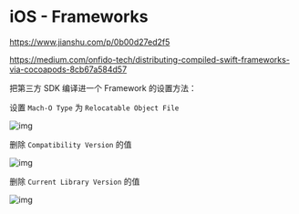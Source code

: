 # iOS - Frameworks

<https://www.jianshu.com/p/0b00d27ed2f5>

<https://medium.com/onfido-tech/distributing-compiled-swift-frameworks-via-cocoapods-8cb67a584d57>

把第三方 SDK 编译进一个 Framework 的设置方法：

设置 `Mach-O Type` 为 `Relocatable Object File`

![img](https://gitee.com/mrhuangyuhui/images/raw/master/ios/ios-frameworks-1.jpg)

删除 `Compatibility Version` 的值

![img](https://gitee.com/mrhuangyuhui/images/raw/master/ios/ios-frameworks-2.jpg)

删除 `Current Library Version` 的值

![img](https://gitee.com/mrhuangyuhui/images/raw/master/ios/ios-frameworks-3.jpg)
